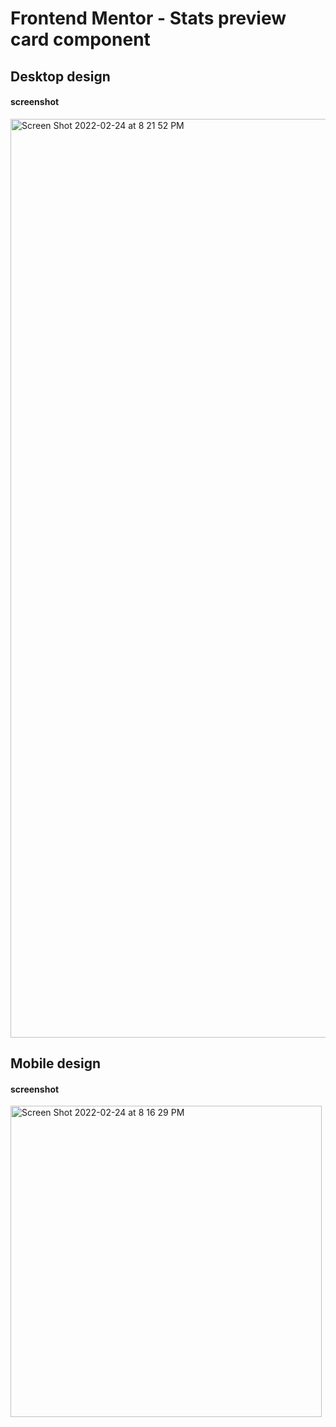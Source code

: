 # Frontend Mentor - Stats preview card component

## Desktop design

#### screenshot
<img width="1470" alt="Screen Shot 2022-02-24 at 8 21 52 PM" src="https://user-images.githubusercontent.com/65924250/155515039-f87f408b-6c18-4fa5-b0b6-c21428f76541.png">

## Mobile design

#### screenshot
<img width="498" alt="Screen Shot 2022-02-24 at 8 16 29 PM" src="https://user-images.githubusercontent.com/65924250/155514448-9480c0f4-dac8-4b8e-853f-294868323428.png">
